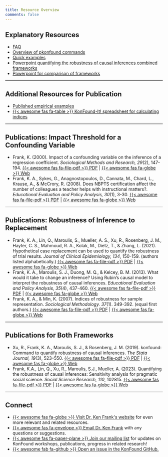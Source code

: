 ```yaml
---
title: Resource Overview
comments: false
---
```




## Explanatory Resources

- [FAQ](/page/faq)
- [Overview of pkonfound commands](https://www.dropbox.com/s/33zkk861g04hocf/Overview%20of%20Konfound%20commands%20with%20inputs%20and%20outputs.docx?dl=0)    
- [Quick examples](https://drive.google.com/file/d/1qbRx2penqzb7kEJkxJD3ARf26CjXMhzg/view)    
- [Powerpoint quantifying the robustness of causal inferences combined frameworks](https://www.dropbox.com/s/o67e7w2sm8uww18/quantifying%20the%20robustness%20of%20causal%20inferences%20combined%20frameworks%20for%20stat%20horizons%20distribute.pptx?dl=0)    
- [Powerpoint for comparison of frameworks](https://www.dropbox.com/s/8t6x00mokkljksh/quantifying%20the%20robustness%20of%20causal%20inferences%20%20comparison%20of%20frameworks.pptx?dl=0)    

---

## Additional Resources for Publication

- [Published empirical examples](https://www.dropbox.com/s/bc4ert79kgbsac4/Examples%20of%20applications%20of%20indices%20for%20quantifying%20the%20robustness%20of%20causal%20inferences.docx?dl=0)
- [{{< awesome fas fa-table >}} KonFound-It! spreadsheet for calculating indices](/page/resources/konfound-it-indice-spreadsheet.xlsx)

---

## Publications: Impact Threshold for a Confounding Variable

- Frank, K. (2000). Impact of a confounding variable on the inference of a regression coefficient. *Sociological Methods and Research, 29*(2), 147-194. [{{< awesome fas fa-file-pdf >}} PDF](/page/publications/frank-2000.pdf) | [{{< awesome fas fa-globe >}} Web](https://doi.org/10.1177/0049124100029002001)
- Frank, K. A., Sykes, G., Anagnostopoulos, D., Cannata, M., Chard, L., Krause, A., & McCrory, R. (2008). Does NBPTS certification affect the number of colleagues a teacher helps with instructional matters?. *Educational Evaluation and Policy Analysis, 30*(1), 3-30. [{{< awesome fas fa-file-pdf >}} PDF](/page/publications/frank-et-al-2008.pdf) | [{{< awesome fas fa-globe >}} Web](https://doi.org/10.3102/0162373707313781)

---

## Publications: Robustness of Inference to Replacement 

- Frank, K. A., Lin, Q., Maroulis, S., Mueller, A. S., Xu, R., Rosenberg, J. M., Hayter, C. S., Mahmoud, R. A., Kolak, M., Dietz, T., & Zhang, L. (2021). Hypothetical case replacement can be used to quantify the robustness of trial results. *Journal of Clinical Epidemiology, 134*, 150-159. (authors listed alphabetically.) [{{< awesome fas fa-file-pdf >}} PDF](/page/publications/frank-et-al-2021.pdf) | [{{< awesome fas fa-globe >}} Web](https://doi.org/10.1016/j.jclinepi.2021.01.025)
- Frank, K. A., Maroulis, S. J., Duong, M. Q., & Kelcey, B. M. (2013). What would it take to change an inference? Using Rubin’s causal model to interpret the robustness of causal inferences. *Educational Evaluation and Policy Analysis, 35*(4), 437-460. [{{< awesome fas fa-file-pdf >}} PDF](/page/publications/frank-maroulis-duong-kelcey-2013.pdf) | [{{< awesome fas fa-globe >}} Web](https://doi.org/10.3102/0162373713493129)
- Frank, K. A., & Min, K. (2007). Indices of robustness for sample representation. *Sociological Methodology. 37*(1). 349-392. (equal first authors.) [{{< awesome fas fa-file-pdf >}} PDF](/page/publications/frank-min-2007.pdf) | [{{< awesome fas fa-globe >}} Web](https://doi.org/10.1111/j.1467-9531.2007.00186.x)

---

## Publications for Both Frameworks

- Xu, R., Frank, K. A., Maroulis, S. J., & Rosenberg, J. M. (2019). konfound: Command to quantify robustness of causal inferences. *The Stata Journal, 19*(3), 523–550. [{{< awesome fas fa-file-pdf >}} PDF](/page/publications/xu-frank-maroulis-rosenberg-2019.pdf) | [{{< awesome fas fa-globe >}} Web](https://doi.org/10.1177/1536867X19874223)
- Frank, K.A., Lin, Q., Xu, R., Maroulis, S.J., Mueller, A. (2023). Quantifying the robustness of causal inferences: Sensitivity analysis for pragmatic social science. *Social Science Research, 110*, 102815. [{{< awesome fas fa-file-pdf >}} PDF](/page/publications/frank-lin-xu-maroulis-mueller-2023.pdf) | [{{< awesome fas fa-globe >}} Web](https://doi.org/10.1016/j.ssresearch.2022.102815)

---

## Connect

- [{{< awesome fas fa-globe >}} Visit Dr. Ken Frank's website](https://msu.edu/~kenfrank/research.htm#causal) for even more relevant and related resources.
- [{{< awesome fas fa-envelope >}} Email Dr. Ken Frank](mailto:kenfrank@msu.edu) with any questions or suggestions.
- [{{< awesome fas fa-paper-plane >}} Join our mailing list](https://groups.google.com/forum/#!forum/konfound-it) for updates on KonFound workshops, publications, progress in related research!
- [{{< awesome fab fa-github >}} Open an issue in the KonFound GitHub.](https://github.com/konfound-project/konfound/issues)
